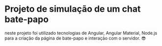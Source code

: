 # Projeto de simulação de um chat bate-papo

neste projeto foi utilizado tecnologias de Angular, Angular Material, Node.js para a criação da página de bate-papo e interação com o servidor. 😎

